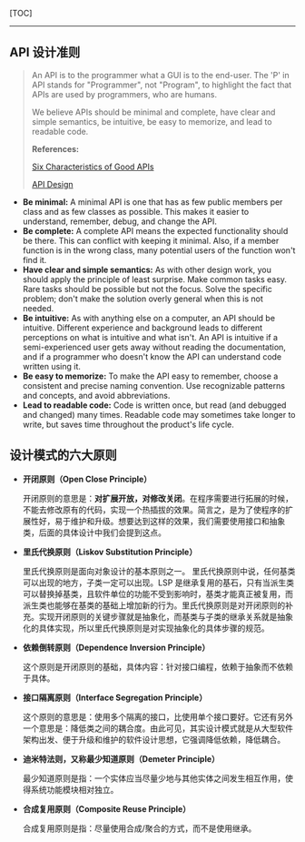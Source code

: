 [TOC]

------

## API 设计准则

> An API is to the programmer what a GUI is to the end-user. The 'P' in API stands for "Programmer", not "Program", to highlight the fact that APIs are used by programmers, who are humans.
>
> We believe APIs should be minimal and complete, have clear and simple semantics, be intuitive, be easy to memorize, and lead to readable code.
>
> **References:**
>
> [Six Characteristics of Good APIs](https://doc.qt.io/archives/qq/qq13-apis.html#sixcharacteristicsofgoodapis)
>
> [API Design](https://people.mpi-inf.mpg.de/~jblanche/api-design.pdf)

- **Be minimal:** A minimal API is one that has as few public members per class and as few classes as possible. This makes it easier to understand, remember, debug, and change the API.
- **Be complete:** A complete API means the expected functionality should be there. This can conflict with keeping it minimal. Also, if a member function is in the wrong class, many potential users of the function won't find it.
- **Have clear and simple semantics:** As with other design work, you should apply the principle of least surprise. Make common tasks easy. Rare tasks should be possible but not the focus. Solve the specific problem; don't make the solution overly general when this is not needed. 
- **Be intuitive:** As with anything else on a computer, an API should be intuitive. Different experience and background leads to different perceptions on what is intuitive and what isn't. An API is intuitive if a semi-experienced user gets away without reading the documentation, and if a programmer who doesn't know the API can understand code written using it.
- **Be easy to memorize:** To make the API easy to remember, choose a consistent and precise naming convention. Use recognizable patterns and concepts, and avoid abbreviations.
- **Lead to readable code:** Code is written once, but read (and debugged and changed) many times. Readable code may sometimes take longer to write, but saves time throughout the product's life cycle.

## 设计模式的六大原则

- **开闭原则（Open Close Principle）**

  开闭原则的意思是：**对扩展开放，对修改关闭**。在程序需要进行拓展的时候，不能去修改原有的代码，实现一个热插拔的效果。简言之，是为了使程序的扩展性好，易于维护和升级。想要达到这样的效果，我们需要使用接口和抽象类，后面的具体设计中我们会提到这点。

- **里氏代换原则（Liskov Substitution Principle）**

  里氏代换原则是面向对象设计的基本原则之一。 里氏代换原则中说，任何基类可以出现的地方，子类一定可以出现。LSP 是继承复用的基石，只有当派生类可以替换掉基类，且软件单位的功能不受到影响时，基类才能真正被复用，而派生类也能够在基类的基础上增加新的行为。里氏代换原则是对开闭原则的补充。实现开闭原则的关键步骤就是抽象化，而基类与子类的继承关系就是抽象化的具体实现，所以里氏代换原则是对实现抽象化的具体步骤的规范。

- **依赖倒转原则（Dependence Inversion Principle）**

  这个原则是开闭原则的基础，具体内容：针对接口编程，依赖于抽象而不依赖于具体。

- **接口隔离原则（Interface Segregation Principle）**

  这个原则的意思是：使用多个隔离的接口，比使用单个接口要好。它还有另外一个意思是：降低类之间的耦合度。由此可见，其实设计模式就是从大型软件架构出发、便于升级和维护的软件设计思想，它强调降低依赖，降低耦合。

- **迪米特法则，又称最少知道原则（Demeter Principle）**

  最少知道原则是指：一个实体应当尽量少地与其他实体之间发生相互作用，使得系统功能模块相对独立。

- **合成复用原则（Composite Reuse Principle）**

  合成复用原则是指：尽量使用合成/聚合的方式，而不是使用继承。

